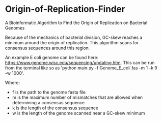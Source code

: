 # Origin-of-Replication-Finder
A Bioinformatic Algorithm to Find the Origin of Replication on Bacterial Genomes

Because of the mechanics of bacterial division, GC-skew reaches a minimum around the origin of replication. This algorithm scans for consensus sequences around this region.

An example E coli genome can be found here: https://www.genome.wisc.edu/sequencing/updating.htm. This can be run from the terminal like so as 'python main.py -f Genome_E_coli.fas -m 1 -k 9 -w 1000'.

Where:
* f is the path to the genome fasta file
* m is the maximum number of mismatches that are allowed when determining a consensus sequence
* k is the length of the consensus sequence
* w is the length of the genome scanned near a GC-skew minimum

